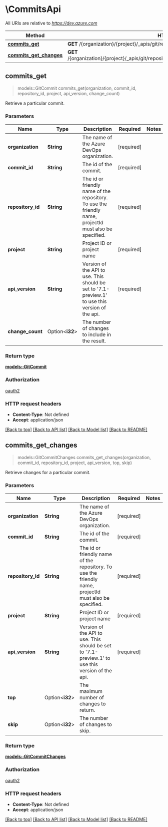 # \CommitsApi

All URIs are relative to *https://dev.azure.com*

Method | HTTP request | Description
------------- | ------------- | -------------
[**commits_get**](CommitsApi.md#commits_get) | **GET** /{organization}/{project}/_apis/git/repositories/{repositoryId}/commits/{commitId} | 
[**commits_get_changes**](CommitsApi.md#commits_get_changes) | **GET** /{organization}/{project}/_apis/git/repositories/{repositoryId}/commits/{commitId}/changes | 



## commits_get

> models::GitCommit commits_get(organization, commit_id, repository_id, project, api_version, change_count)


Retrieve a particular commit.

### Parameters


Name | Type | Description  | Required | Notes
------------- | ------------- | ------------- | ------------- | -------------
**organization** | **String** | The name of the Azure DevOps organization. | [required] |
**commit_id** | **String** | The id of the commit. | [required] |
**repository_id** | **String** | The id or friendly name of the repository. To use the friendly name, projectId must also be specified. | [required] |
**project** | **String** | Project ID or project name | [required] |
**api_version** | **String** | Version of the API to use.  This should be set to '7.1-preview.1' to use this version of the api. | [required] |
**change_count** | Option<**i32**> | The number of changes to include in the result. |  |

### Return type

[**models::GitCommit**](GitCommit.md)

### Authorization

[oauth2](../README.md#oauth2)

### HTTP request headers

- **Content-Type**: Not defined
- **Accept**: application/json

[[Back to top]](#) [[Back to API list]](../README.md#documentation-for-api-endpoints) [[Back to Model list]](../README.md#documentation-for-models) [[Back to README]](../README.md)


## commits_get_changes

> models::GitCommitChanges commits_get_changes(organization, commit_id, repository_id, project, api_version, top, skip)


Retrieve changes for a particular commit.

### Parameters


Name | Type | Description  | Required | Notes
------------- | ------------- | ------------- | ------------- | -------------
**organization** | **String** | The name of the Azure DevOps organization. | [required] |
**commit_id** | **String** | The id of the commit. | [required] |
**repository_id** | **String** | The id or friendly name of the repository. To use the friendly name, projectId must also be specified. | [required] |
**project** | **String** | Project ID or project name | [required] |
**api_version** | **String** | Version of the API to use.  This should be set to '7.1-preview.1' to use this version of the api. | [required] |
**top** | Option<**i32**> | The maximum number of changes to return. |  |
**skip** | Option<**i32**> | The number of changes to skip. |  |

### Return type

[**models::GitCommitChanges**](GitCommitChanges.md)

### Authorization

[oauth2](../README.md#oauth2)

### HTTP request headers

- **Content-Type**: Not defined
- **Accept**: application/json

[[Back to top]](#) [[Back to API list]](../README.md#documentation-for-api-endpoints) [[Back to Model list]](../README.md#documentation-for-models) [[Back to README]](../README.md)

